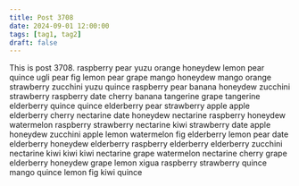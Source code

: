 ```yaml
---
title: Post 3708
date: 2024-09-01 12:00:00
tags: [tag1, tag2]
draft: false
---
```

This is post 3708.
raspberry
pear
yuzu
orange
honeydew
lemon
pear
quince
ugli
pear
fig
lemon
pear
grape
mango
honeydew
mango
orange
strawberry
zucchini
yuzu
quince
raspberry
pear
banana
honeydew
zucchini
strawberry
raspberry
date
cherry
banana
tangerine
grape
tangerine
elderberry
quince
quince
elderberry
pear
strawberry
apple
apple
elderberry
cherry
nectarine
date
honeydew
nectarine
raspberry
honeydew
watermelon
raspberry
strawberry
nectarine
kiwi
strawberry
date
apple
honeydew
zucchini
apple
lemon
watermelon
fig
elderberry
lemon
pear
date
elderberry
honeydew
elderberry
raspberry
elderberry
elderberry
zucchini
nectarine
kiwi
kiwi
kiwi
nectarine
grape
watermelon
nectarine
cherry
grape
elderberry
honeydew
grape
lemon
xigua
raspberry
strawberry
quince
mango
quince
lemon
fig
kiwi
quince
